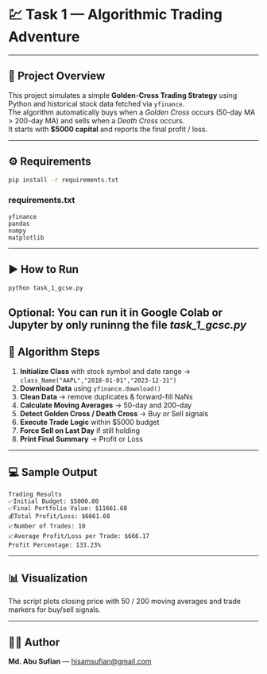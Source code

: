 # 💹 Task 1 — Algorithmic Trading Adventure  

---

## 📘 Project Overview
This project simulates a simple **Golden-Cross Trading Strategy** using Python and historical stock data fetched via `yfinance`.  
The algorithm automatically buys when a *Golden Cross* occurs (50-day MA > 200-day MA) and sells when a *Death Cross* occurs.  
It starts with **$5000 capital** and reports the final profit / loss.

---

## ⚙️ Requirements
```bash
pip install -r requirements.txt
```

### requirements.txt
```
yfinance
pandas
numpy
matplotlib
```

---

## ▶️ How to Run
```bash
python task_1_gcse.py
```
Optional: You can run it in Google Colab or Jupyter by only runinng the file *task_1_gcsc.py*
---

## 🧠 Algorithm Steps
1. **Initialize Class** with stock symbol and date range → `class_Name("AAPL","2018-01-01","2023-12-31")`  
2. **Download Data** using `yfinance.download()`  
3. **Clean Data** → remove duplicates & forward-fill NaNs  
4. **Calculate Moving Averages** → 50-day and 200-day  
5. **Detect Golden Cross / Death Cross** → Buy or Sell signals  
6. **Execute Trade Logic** within $5000 budget  
7. **Force Sell on Last Day** if still holding  
8. **Print Final Summary** → Profit or Loss  

---

## 💻 Sample Output
```
Trading Results
✅Initial Budget: $5000.00
✅Final Portfolio Value: $11661.68
💰Total Profit/Loss: $6661.68
📈Number of Trades: 10
📈Average Profit/Loss per Trade: $666.17
Profit Percentage: 133.23%
```

---

## 📊 Visualization 
The script plots closing price with 50 / 200 moving averages and trade markers for buy/sell signals.

---

## 🧑‍💻 Author
**Md. Abu Sufian**  — hisamsufian@gmail.com  

